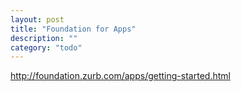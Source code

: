 ```yaml
---
layout: post
title: "Foundation for Apps"
description: ""
category: "todo"
---
```


http://foundation.zurb.com/apps/getting-started.html

